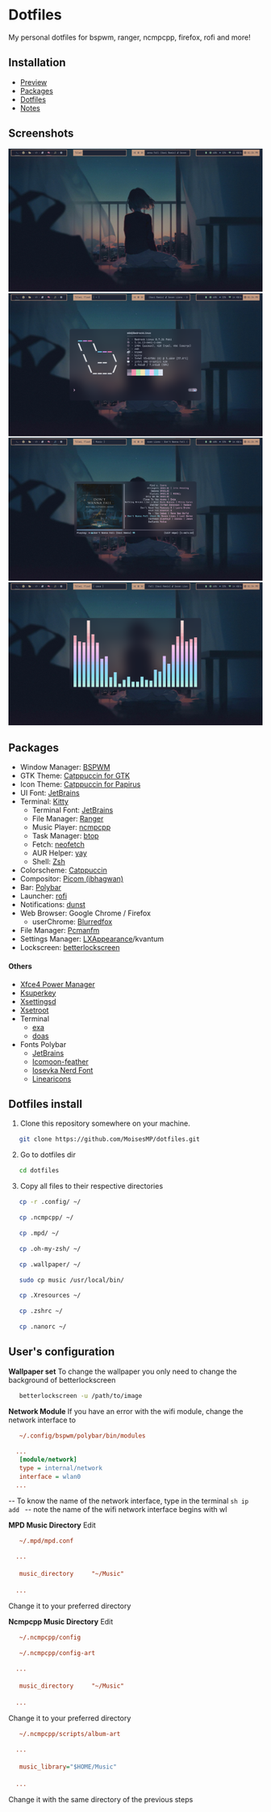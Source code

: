 # Dotfiles
My personal dotfiles for bspwm, ranger, ncmpcpp, firefox, rofi and more!

## Installation
* [Preview](#screenshots)
* [Packages](#packages)
* [Dotfiles](#dotfiles-install)
* [Notes](#notes)


## Screenshots 
![Desktop Screenshots](https://raw.githubusercontent.com/MoisesMP/dotfiles/main/Screenshots/desktop.png)
![Desktop Screenshots](https://raw.githubusercontent.com/MoisesMP/dotfiles/main/Screenshots/neofetch.png)
![Desktop Screenshots](https://raw.githubusercontent.com/MoisesMP/dotfiles/main/Screenshots/ncmpcpp.png)
![Desktop Screenshots](https://raw.githubusercontent.com/MoisesMP/dotfiles/main/Screenshots/cava.png)

## Packages
- Window Manager: [BSPWM](https://github.com/baskerville/bspwm) 
- GTK Theme: [Catppuccin for GTK](https://github.com/catppuccin/gtk)
- Icon Theme: [Catppuccin for Papirus](https://github.com/catppuccin/papirus-folders)
- UI Font: [JetBrains](https://www.jetbrains.com/es-es/lp/mono/) 
- Terminal: [Kitty](https://sw.kovidgoyal.net/kitty/) 
   - Terminal Font: [JetBrains](https://www.jetbrains.com/es-es/lp/mono/) 
   - File Manager: [Ranger](https://github.com/ranger/ranger) 
   - Music Player: [ncmpcpp](https://rybczak.net/ncmpcpp/) 
   - Task Manager: [btop](https://github.com/aristocratos/btop) 
   - Fetch: [neofetch](https://github.com/dylanaraps/neofetch) 
   - AUR Helper: [yay](https://github.com/Jguer/yay) 
   - Shell: [Zsh](https://www.zsh.org/)   
- Colorscheme: [Catppuccin](https://github.com/catppuccin/catppuccin) 
- Compositor: [Picom (ibhagwan)](https://github.com/ibhagwan/picom) 
- Bar: [Polybar](https://github.com/polybar/polybar) 
- Launcher: [rofi](https://github.com/davatorium/rofi)
- Notifications: [dunst](https://dunst-project.org/)
- Web Browser: Google Chrome / Firefox
  - userChrome: [Blurredfox](https://github.com/manilarome/blurredfox)  
- File Manager: [Pcmanfm](https://wiki.lxde.org/en/PCManFM) 
- Settings Manager: [LXAppearance](https://wiki.lxde.org/en/LXAppearance)/kvantum
- Lockscreen: [betterlockscreen](https://github.com/betterlockscreen/betterlockscreen) 
#### Others
- [Xfce4 Power Manager](https://docs.xfce.org/xfce/xfce4-power-manager/start)
- [Ksuperkey](https://github.com/hanschen/ksuperkey)
- [Xsettingsd](https://github.com/derat/xsettingsd)
- [Xsetroot](https://www.x.org/archive/X11R7.5/doc/man/man1/xsetroot.1.html)
- Terminal
   - [exa](https://github.com/ogham/exa)
   - [doas](https://github.com/slicer69/doas)
- Fonts Polybar
   - [JetBrains](https://www.jetbrains.com/es-es/lp/mono/)
   - [Icomoon-feather](https://icomoon.io/icons-icomoon.html)
   - [Iosevka Nerd Font](https://github.com/ryanoasis/nerd-fonts)
   - [Linearicons](https://linearicons.com/)

## Dotfiles install
1. Clone this repository somewhere on your machine.
```sh
   git clone https://github.com/MoisesMP/dotfiles.git
```
2. Go to dotfiles dir
```sh
   cd dotfiles
```
3. Copy all files to their respective directories 
```sh
   cp -r .config/ ~/
```
```sh
   cp .ncmpcpp/ ~/
```
```sh
   cp .mpd/ ~/
```
```sh
   cp .oh-my-zsh/ ~/
```
```sh
   cp .wallpaper/ ~/
```
```sh
   sudo cp music /usr/local/bin/
```
```sh
   cp .Xresources ~/
```
```sh
   cp .zshrc ~/
```
```sh
   cp .nanorc ~/
```


## User's configuration
**Wallpaper set**
To change the wallpaper you only need to change the background of betterlockscreen
```sh
   betterlockscreen -u /path/to/image
```
**Network Module**
If you have an error with the wifi module, change the network interface to
```cfg
   ~/.config/bspwm/polybar/bin/modules
```
```cfg
  ...
   [module/network]
   type = internal/network
   interface = wlan0
  ...
 ```

   -- To know the name of the network interface, type in the terminal
      ```sh
         ip add
      ```
   -- note the name of the wifi network interface begins with wl

**MPD Music Directory**
Edit
```cfg
   ~/.mpd/mpd.conf
```
```cfg
  ...
  
   music_directory     "~/Music"
  
  ...
 ```
Change it to your preferred directory

**Ncmpcpp Music Directory**
Edit
```cfg
   ~/.ncmpcpp/config
```
```cfg
   ~/.ncmpcpp/config-art
```
```cfg
  ...
  
   music_directory     "~/Music"
  
  ...
 ```
 Change it to your preferred directory
```cfg
   ~/.ncmpcpp/scripts/album-art
```
```cfg
  ...
  
   music_library="$HOME/Music"
  
  ...
 ```
 Change it with the same directory of the previous steps
